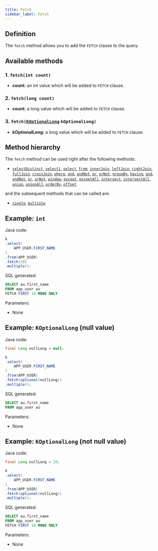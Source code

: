 ```yaml
---
title: Fetch
sidebar_label: Fetch
---
```


## Definition

The `fetch` method allows you to add the `FETCH` clause to the query.

## Available methods

### 1. `fetch(int count)`

- **count:** an int value which will be added to `FETCH` clause.

### 2. `fetch(long count)`

- **count:** a long value which will be added to `FETCH` clause.

### 3. `fetch(`[`KOptionalLong`](/docs/misc/kcondition/introduction#2-optional-conditions) `kOptionalLong)`

- **kOptionalLong:** a long value which will be added to `FETCH` clause.

## Method hierarchy

The `fetch` method can be used right after the following methods:

- [`selectDistinct`](/docs/select-statement/select/distinct), [`select1`](/docs/select-statement/select/select1), [`select`](/docs/select-statement/select/), [`from`](/docs/select-statement/from/), [`innerJoin`](/docs/select-statement/join/inner-join), [`leftJoin`](/docs/select-statement/join/left-join), [`rightJoin`](/docs/select-statement/join/right-join), [`fullJoin`](/docs/select-statement/join/full-join), [`crossJoin`](/docs/select-statement/join/cross-join), [`where`](/docs/select-statement/where/), [`and`](/docs/select-statement/where/and), [`andNot`](/docs/select-statement/where/and-not), [`or`](/docs/select-statement/where/or), [`orNot`](/docs/select-statement/where/or-not), [`groupBy`](/docs/select-statement/group-by/), [`having`](/docs/select-statement/having/), [`and`](/docs/select-statement/having/and), [`andNot`](/docs/select-statement/having/and-not), [`or`](/docs/select-statement/having/or), [`orNot`](/docs/select-statement/having/or-not), [`window`](/docs/select-statement/window/), [`except`](/docs/select-statement/combining/except), [`exceptAll`](/docs/select-statement/combining/except-all), [`intersect`](/docs/select-statement/combining/intersect), [`intersectAll`](/docs/select-statement/combining/intersect-all), [`union`](/docs/select-statement/combining/union), [`unionAll`](/docs/select-statement/combining/union-all), [`orderBy`](/docs/select-statement/order-by/), [`offset`](/docs/select-statement/offset)

and the subsequent methods that can be called are:

- [`single`](/docs/select-statement/select/), [`multiple`](/docs/select-statement/select/)

## Example: `int`

Java code:

```java
k
.select(
    APP_USER.FIRST_NAME
)
.from(APP_USER)
.fetch(10)
.multiple();
```

SQL generated:

```sql
SELECT au.first_name
FROM app_user au
FETCH FIRST 10 ROWS ONLY
```

Parameters:

- None

## Example: `KOptionalLong` (null value)

Java code:

```java
final Long nullLong = null;

k
.select(
    APP_USER.FIRST_NAME
)
.from(APP_USER)
.fetch(optional(nullLong))
.multiple();
```

SQL generated:

```sql
SELECT au.first_name
FROM app_user au
```

Parameters:

- None

## Example: `KOptionalLong` (not null value)

Java code:

```java
final Long nullLong = 10;

k
.select(
    APP_USER.FIRST_NAME
)
.from(APP_USER)
.fetch(optional(nullLong))
.multiple();
```

SQL generated:

```sql
SELECT au.first_name
FROM app_user au
FETCH FIRST 10 ROWS ONLY
```

Parameters:

- None